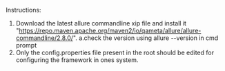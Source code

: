 Instructions:

1. Download the latest allure commandline xip file and install it "https://repo.maven.apache.org/maven2/io/qameta/allure/allure-commandline/2.8.0/".
  a.check the version using allure --version in cmd prompt
2. Only the config.properties file present in the root should be edited for configuring the framework in ones system.
